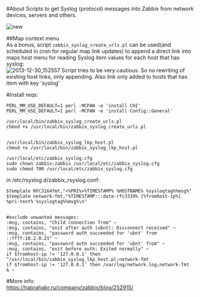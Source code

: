 #About
Scripts to get Syslog (protocol) messages into Zabbix from network devices, servers and others.  


![new](https://cloud.githubusercontent.com/assets/14870891/19680057/da8dcf52-9aac-11e6-915a-cf136577dae3.png)  


##Map context menu  
As a bonus, script `zabbix_syslog_create_urls.pl` can be used(and scheduled in cron for regular map link updates) to append a direct link into maps host menu for reading Syslog item values for each host that has syslog:  
![2013-12-30_152557](https://cloud.githubusercontent.com/assets/14870891/19680048/d248b76c-9aac-11e6-8a95-accd34794563.png)
Script tries to be very cautious. So no rewriting of existing host links, only appending. Also link only added to hosts that has item with key 'syslog'  

#Install reqs:  
```
PERL_MM_USE_DEFAULT=1 perl -MCPAN -e 'install CHI'
PERL_MM_USE_DEFAULT=1 perl -MCPAN -e 'install Config::General'
```

```
/usr/local/bin/zabbix_syslog_create_urls.pl
chmod +x /usr/local/bin/zabbix_syslog_create_urls.pl


/usr/local/bin/zabbix_syslog_lkp_host.pl
chmod +x /usr/local/bin/zabbix_syslog_lkp_host.pl

/usr/local/etc/zabbix_syslog.cfg
sudo chown zabbix:zabbix /usr/local/etc/zabbix_syslog.cfg
sudo chmod 700 /usr/local/etc/zabbix_syslog.cfg
```
in /etc/rsyslog.d/zabbix_rsyslog.conf:  
```
$template RFC3164fmt,"<%PRI%>%TIMESTAMP% %HOSTNAME% %syslogtag%%msg%"
$template network-fmt,"%TIMESTAMP:::date-rfc3339% [%fromhost-ip%] %pri-text% %syslogtag%%msg%\n"


#exclude unwanted messages:
:msg, contains, "Child connection from" ~
:msg, contains, "exit after auth (ubnt): Disconnect received" ~
:msg, contains, "password auth succeeded for 'ubnt' from ::ffff:10.2.0.21" ~
:msg, contains, "password auth succeeded for 'ubnt' from" ~
:msg, contains, "exit before auth: Exited normally" ~
if $fromhost-ip != '127.0.0.1' then ^/usr/local/bin/zabbix_syslog_lkp_host.pl;network-fmt       
if $fromhost-ip != '127.0.0.1' then /var/log/network.log;network-fmt
& ~
```


#More info:  
https://habrahabr.ru/company/zabbix/blog/252915/  
